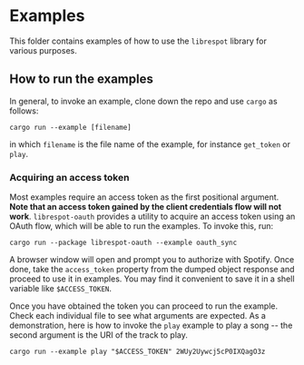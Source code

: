 # Examples

This folder contains examples of how to use the `librespot` library for various purposes.

## How to run the examples

In general, to invoke an example, clone down the repo and use `cargo` as follows:

```
cargo run --example [filename]
```

in which `filename` is the file name of the example, for instance `get_token` or `play`.

### Acquiring an access token

Most examples require an access token as the first positional argument. **Note that an access token
gained by the client credentials flow will not work**. `librespot-oauth` provides a utility to 
acquire an access token using an OAuth flow, which will be able to run the examples. To invoke this, 
run:

```
cargo run --package librespot-oauth --example oauth_sync
```

A browser window will open and prompt you to authorize with Spotify. Once done, take the 
`access_token` property from the dumped object response and proceed to use it in examples. You may
find it convenient to save it in a shell variable like `$ACCESS_TOKEN`.

Once you have obtained the token you can proceed to run the example. Check each individual
file to see what arguments are expected. As a demonstration, here is how to invoke the `play` 
example to play a song -- the second argument is the URI of the track to play.

```
cargo run --example play "$ACCESS_TOKEN" 2WUy2Uywcj5cP0IXQagO3z
```